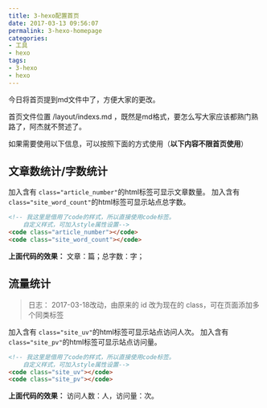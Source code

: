 ```yaml
---
title: 3-hexo配置首页
date: 2017-03-13 09:56:07
permalink: 3-hexo-homepage
categories:
- 工具
- hexo
tags:
- 3-hexo
- hexo
---
```

今日将首页提到md文件中了，方便大家的更改。

首页文件位置 /layout/indexs.md ，既然是md格式，要怎么写大家应该都熟门熟路了，阿杰就不赘述了。

如果需要使用以下信息，可以按照下面的方式使用（**以下内容不限首页使用**）
## 文章数统计/字数统计
加入含有 `class="article_number"`的html标签可显示文章数量。
加入含有 `class="site_word_count"`的html标签可显示站点总字数。
```html
<!-- 我这里是借用了code的样式，所以直接使用code标签。
    自定义样式，可加入style属性设置-->
<code class="article_number"></code>
<code class="site_word_count"></code>
```
**上面代码的效果：**
文章：<code class="article_number"></code>篇；总字数：<code class="site_word_count"></code>字；
## 流量统计
>日志： 2017-03-18改动，由原来的 id 改为现在的 class，可在页面添加多个同类标签

加入含有 `class="site_uv"`的html标签可显示站点访问人次。
加入含有 `class="site_pv"`的html标签可显示站点访问量。
```html
<!-- 我这里是借用了code的样式，所以直接使用code标签。
    自定义样式，可加入style属性设置-->
<code class="site_uv"></code>
<code class="site_pv"></code>
```
**上面代码的效果：**
访问人数：<code class="site_uv"></code>人，访问量：<code class="site_pv"></code>次。
